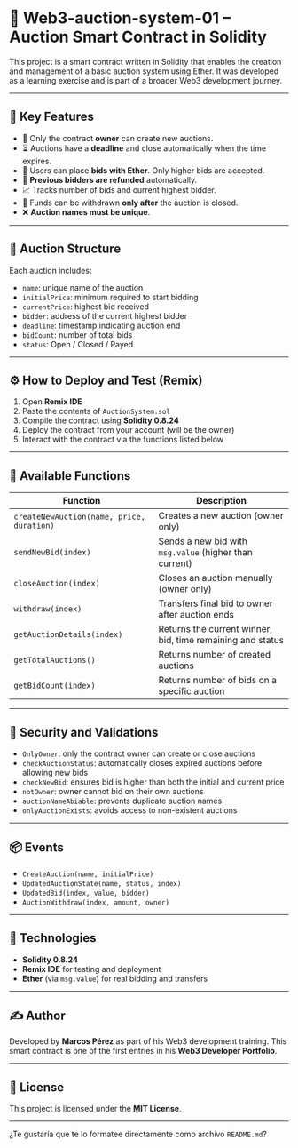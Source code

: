 # 🛒 Web3-auction-system-01 – Auction Smart Contract in Solidity

This project is a smart contract written in Solidity that enables the creation and management of a basic auction system using Ether. It was developed as a learning exercise and is part of a broader Web3 development journey.

---

## 🚀 Key Features

* 👑 Only the contract **owner** can create new auctions.
* ⏳ Auctions have a **deadline** and close automatically when the time expires.
* 💸 Users can place **bids with Ether**. Only higher bids are accepted.
* 🔁 **Previous bidders are refunded** automatically.
* 📈 Tracks number of bids and current highest bidder.
* 🔐 Funds can be withdrawn **only after** the auction is closed.
* ❌ **Auction names must be unique**.

---

## 🧠 Auction Structure

Each auction includes:

* `name`: unique name of the auction
* `initialPrice`: minimum required to start bidding
* `currentPrice`: highest bid received
* `bidder`: address of the current highest bidder
* `deadline`: timestamp indicating auction end
* `bidCount`: number of total bids
* `status`: Open / Closed / Payed

---

## ⚙️ How to Deploy and Test (Remix)

1. Open **Remix IDE**
2. Paste the contents of `AuctionSystem.sol`
3. Compile the contract using **Solidity 0.8.24**
4. Deploy the contract from your account (will be the owner)
5. Interact with the contract via the functions listed below

---

## 🔘 Available Functions

| Function                                  | Description                                                |
| ----------------------------------------- | ---------------------------------------------------------- |
| `createNewAuction(name, price, duration)` | Creates a new auction (owner only)                         |
| `sendNewBid(index)`                       | Sends a new bid with `msg.value` (higher than current)     |
| `closeAuction(index)`                     | Closes an auction manually (owner only)                    |
| `withdraw(index)`                         | Transfers final bid to owner after auction ends            |
| `getAuctionDetails(index)`                | Returns the current winner, bid, time remaining and status |
| `getTotalAuctions()`                      | Returns number of created auctions                         |
| `getBidCount(index)`                      | Returns number of bids on a specific auction               |

---

## 🔐 Security and Validations

* `OnlyOwner`: only the contract owner can create or close auctions
* `checkAuctionStatus`: automatically closes expired auctions before allowing new bids
* `checkNewBid`: ensures bid is higher than both the initial and current price
* `notOwner`: owner cannot bid on their own auctions
* `auctionNameAbiable`: prevents duplicate auction names
* `onlyAuctionExists`: avoids access to non-existent auctions

---

## 📦 Events

* `CreateAuction(name, initialPrice)`
* `UpdatedAuctionState(name, status, index)`
* `UpdatedBid(index, value, bidder)`
* `AuctionWithdraw(index, amount, owner)`

---

## 🧱 Technologies

* **Solidity 0.8.24**
* **Remix IDE** for testing and deployment
* **Ether** (via `msg.value`) for real bidding and transfers

---

## ✍️ Author

Developed by **Marcos Pérez** as part of his Web3 development training.
This smart contract is one of the first entries in his **Web3 Developer Portfolio**.

---

## 📜 License

This project is licensed under the **MIT License**.

---

¿Te gustaría que te lo formatee directamente como archivo `README.md`?
